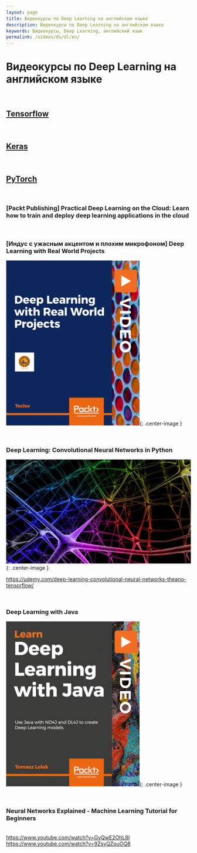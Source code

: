 ```yaml
---
layout: page
title: Видеокурсы по Deep Learning на английском языке
description: Видеокурсы по Deep Learning на английском языке
keywords: Видеокурсы, Deep Learning, английский язык
permalink: /videos/ds/dl/en/
---
```


# Видеокурсы по Deep Learning на английском языке

<br/>

## [Tensorflow](/videos/ds/dl/tensorflow/en/)

<br/>

## [Keras](/videos/ds/dl/keras/en/)

<br/>

## [PyTorch](/videos/ds/dl/pytorch/en/)

<br/>

### [Packt Publishing] Practical Deep Learning on the Cloud: Learn how to train and deploy deep learning applications in the cloud

<br/>

### [Индус с ужасным акцентом и плохим микрофоном] Deep Learning with Real World Projects

![Deep Learning with Real World Projects](/img/videos/packtpub-deep-learning-with-real-world-projects.png 'Deep Learning with Real World Projects'){: .center-image }

<br/>

### Deep Learning: Convolutional Neural Networks in Python

![Deep Learning: Convolutional Neural Networks in Python](/img/videos/convolutional-neural-networks-in-python.jpg 'Deep Learning: Convolutional Neural Networks in Python'){: .center-image }

https://udemy.com/deep-learning-convolutional-neural-networks-theano-tensorflow/

<br/>

### Deep Learning with Java

![Deep Learning with Java](/img/videos/packtpub-deep-learning-with-java.png 'Deep Learning with Java'){: .center-image }

<br/>

### Neural Networks Explained - Machine Learning Tutorial for Beginners

<br/> https://www.youtube.com/watch?v=GvQwE2OhL8I
<br/> https://www.youtube.com/watch?v=9ZsyQZouOQ8
